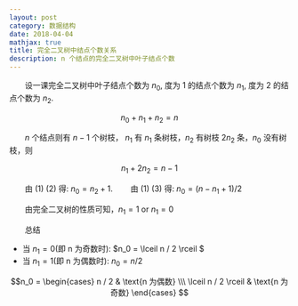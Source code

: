 ```yaml
---
layout: post
category: 数据结构
date: 2018-04-04
mathjax: true
title: 完全二叉树中结点个数关系
description: n 个结点的完全二叉树中叶子结点个数
---
```


　　设一课完全二叉树中叶子结点个数为 $n_0$, 度为 1 的结点个数为 $n_1$, 度为 2 的结点个数为 $n_2$.

$$n_0 + n_1 + n_2 = n   \tag{1}$$

　　$n$ 个结点则有 $n - 1$ 个树枝， $n_1$ 有 $n_1$ 条树枝，$n_2$ 有树枝 $2 n_2$ 条，$n_0$ 没有树枝，则

$$n_1 + 2 n_2 = n - 1   \tag{2}$$

　　由 (1) (2) 得: $n_0 = n_2 + 1　\tag{3}$.
　　由 (1) (3) 得: $n_0 = (n - n_1 + 1) / 2 \tag{4}$

　　由完全二叉树的性质可知，$n_1 = 1$ or $n_1 = 0$

　　总结

* 当 $n_1 = 0$(即 n 为奇数时): $n_0 = \lceil n / 2 \rceil $
* 当 $n_1 = 1$(即 n 为偶数时): $n_0 = n / 2$

$$n_0 =
\begin{cases}
n / 2 & \text{n 为偶数} \\\
\lceil n / 2 \rceil & \text{n 为奇数}
\end{cases}
$$